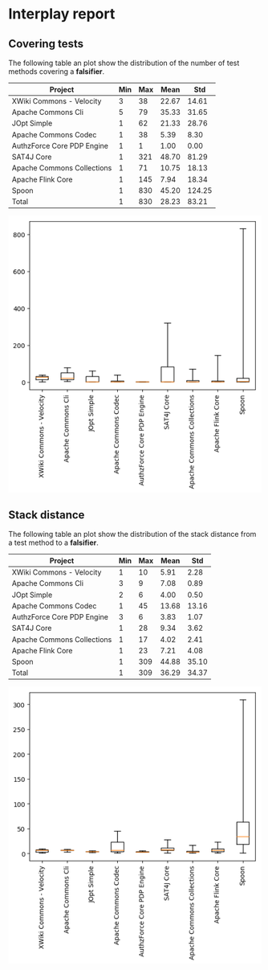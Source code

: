 # Interplay report

## Covering tests

The following table an plot show the distribution of the number of test methods
covering a **falsifier**.

| Project | Min | Max | Mean | Std |
|---------|-----|-----|------|-----|
|XWiki Commons - Velocity|3|38|22.67|14.61|
|Apache Commons Cli|5|79|35.33|31.65|
|JOpt Simple|1|62|21.33|28.76|
|Apache Commons Codec|1|38|5.39|8.30|
|AuthzForce Core PDP Engine|1|1|1.00|0.00|
|SAT4J Core|1|321|48.70|81.29|
|Apache Commons Collections|1|71|10.75|18.13|
|Apache Flink Core|1|145|7.94|18.34|
|Spoon|1|830|45.20|124.25|
|Total|1|830|28.23|83.21|

![Distribution of covering tests](images/tests.png)

## Stack distance

The following table an plot show the distribution of the stack distance from a 
test method to a **falsifier**.

| Project | Min | Max | Mean | Std |
|---------|-----|-----|------|-----|
|XWiki Commons - Velocity|1|10|5.91|2.28|
|Apache Commons Cli|3|9|7.08|0.89|
|JOpt Simple|2|6|4.00|0.50|
|Apache Commons Codec|1|45|13.68|13.16|
|AuthzForce Core PDP Engine|3|6|3.83|1.07|
|SAT4J Core|1|28|9.34|3.62|
|Apache Commons Collections|1|17|4.02|2.41|
|Apache Flink Core|1|23|7.21|4.08|
|Spoon|1|309|44.88|35.10|
|Total|1|309|36.29|34.37|

![Distribution of covering tests](images/distances.png)

